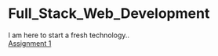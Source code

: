 # Full_Stack_Web_Development
I am here to start a fresh technology..
<br>
[Assignment 1](http://127.0.0.1:5500/assign1.html)
